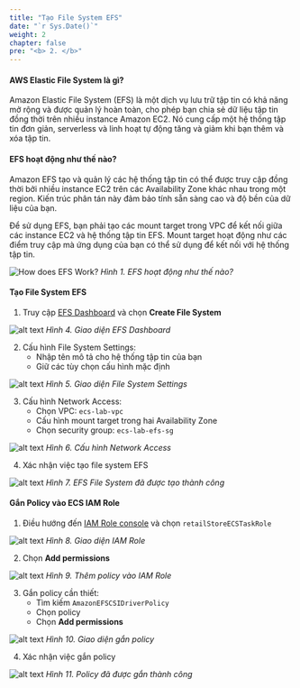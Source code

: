 ```yaml
---
title: "Tạo File System EFS"
date: "`r Sys.Date()`"
weight: 2
chapter: false
pre: "<b> 2. </b>"
---
```


#### AWS Elastic File System là gì?

Amazon Elastic File System (EFS) là một dịch vụ lưu trữ tập tin có khả năng mở rộng và được quản lý hoàn toàn, cho phép bạn chia sẻ dữ liệu tập tin đồng thời trên nhiều instance Amazon EC2. Nó cung cấp một hệ thống tập tin đơn giản, serverless và linh hoạt tự động tăng và giảm khi bạn thêm và xóa tập tin.

#### EFS hoạt động như thế nào?

Amazon EFS tạo và quản lý các hệ thống tập tin có thể được truy cập đồng thời bởi nhiều instance EC2 trên các Availability Zone khác nhau trong một region. Kiến trúc phân tán này đảm bảo tính sẵn sàng cao và độ bền của dữ liệu của bạn.

Để sử dụng EFS, bạn phải tạo các mount target trong VPC để kết nối giữa các instance EC2 và hệ thống tập tin EFS. Mount target hoạt động như các điểm truy cập mà ứng dụng của bạn có thể sử dụng để kết nối với hệ thống tập tin.

![How does EFS Work?](/images/2-efs-volume-with-fargate/image.png)
*Hình 1. EFS hoạt động như thế nào?*

#### Tạo File System EFS

1. Truy cập [EFS Dashboard](https://console.aws.amazon.com/efs/home/file-systems) và chọn **Create File System**

![alt text](/images/1-prerequisites/image-2.png)
*Hình 4. Giao diện EFS Dashboard*

2. Cấu hình File System Settings:
   - Nhập tên mô tả cho hệ thống tập tin của bạn
   - Giữ các tùy chọn cấu hình mặc định

![alt text](/images/1-prerequisites/image-3.png)
*Hình 5. Giao diện File System Settings*

3. Cấu hình Network Access:
   - Chọn VPC: `ecs-lab-vpc`
   - Cấu hình mount target trong hai Availability Zone
   - Chọn security group: `ecs-lab-efs-sg`

![alt text](/images/1-prerequisites/image-4.png)
*Hình 6. Cấu hình Network Access*

4. Xác nhận việc tạo file system EFS

![alt text](/images/1-prerequisites/image-5.png)
*Hình 7. EFS File System đã được tạo thành công*

#### Gắn Policy vào ECS IAM Role

1. Điều hướng đến [IAM Role console](console.aws.amazon.com/iam/home?roles) và chọn `retailStoreECSTaskRole`

![alt text](/images/1-prerequisites/image-6.png)
*Hình 8. Giao diện IAM Role*

2. Chọn **Add permissions**

![alt text](/images/1-prerequisites/image-7.png)
*Hình 9. Thêm policy vào IAM Role*

3. Gắn policy cần thiết:
   - Tìm kiếm `AmazonEFSCSIDriverPolicy`
   - Chọn policy
   - Chọn **Add permissions**

![alt text](/images/1-prerequisites/image-8.png)
*Hình 10. Giao diện gắn policy*

4. Xác nhận việc gắn policy

![alt text](/images/1-prerequisites/image-9.png)
*Hình 11. Policy đã được gắn thành công*